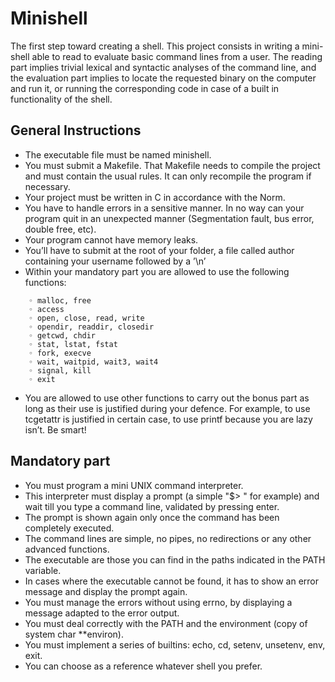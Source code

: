 # Minishell

The first step toward creating a shell. This project consists in writing a mini-shell able to read to evaluate basic command lines from a user. The reading part implies trivial lexical and syntactic analyses of the command line, and the evaluation part implies to locate the requested binary on the computer and run it, or running the corresponding code in case of a built in functionality of the shell.

## General Instructions
* The executable file must be named minishell.
* You must submit a Makefile. That Makefile needs to compile the project and must contain the usual rules.
    It can only recompile the program if necessary.
* Your project must be written in C in accordance with the Norm.
* You have to handle errors in a sensitive manner.
    In no way can your program quit in an unexpected manner (Segmentation fault, bus error, double free, etc).
* Your program cannot have memory leaks.
* You’ll have to submit at the root of your folder, a file called author containing your username followed by a ’\n’ 
* Within your mandatory part you are allowed to use the following functions:
```
    ◦ malloc, free 
    ◦ access
    ◦ open, close, read, write
    ◦ opendir, readdir, closedir
    ◦ getcwd, chdir
    ◦ stat, lstat, fstat
    ◦ fork, execve
    ◦ wait, waitpid, wait3, wait4
    ◦ signal, kill
    ◦ exit 
```
* You are allowed to use other functions to carry out the bonus part as long as their use is justified during your defence. For example, to use tcgetattr is justified in certain case, to use printf because you are lazy isn’t. Be smart!

## Mandatory part
* You must program a mini UNIX command interpreter.
* This interpreter must display a prompt (a simple "$> " for example) and wait till
you type a command line, validated by pressing enter.
* The prompt is shown again only once the command has been completely executed.
* The command lines are simple, no pipes, no redirections or any other advanced
functions.
* The executable are those you can find in the paths indicated in the PATH variable.
* In cases where the executable cannot be found, it has to show an error message and
display the prompt again.
* You must manage the errors without using errno, by displaying a message adapted
to the error output.
* You must deal correctly with the PATH and the environment (copy of system char
\*\*environ).
* You must implement a series of builtins: echo, cd, setenv, unsetenv, env, exit.
* You can choose as a reference whatever shell you prefer.
